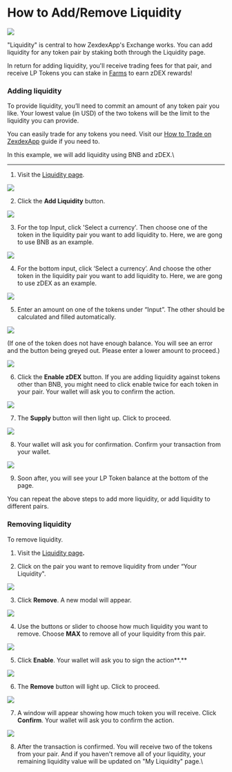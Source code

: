 # How to Add/Remove Liquidity

![](../../.gitbook/images/how-to-add-remove-liquidity-header.png)

"Liquidity" is central to how ZexdexApp's Exchange works. You can add liquidity for any token pair by staking both through the Liquidity page.

In return for adding liquidity, you'll receive trading fees for that pair, and receive LP Tokens you can stake in [Farms](https://zexdex.app/farms) to earn zDEX rewards!

### **Adding liquidity**

To provide liquidity, you’ll need to commit an amount of any token pair you like. Your lowest value (in USD) of the two tokens will be the limit to the liquidity you can provide.

You can easily trade for any tokens you need. Visit our [How to Trade on ZexdexApp](./trade-guide.md) guide if you need to.

In this example, we will add liquidity using BNB and zDEX.\

---

1. Visit the [Liquidity page](https://zexdex.app/pools).

![](../../.gitbook/images/Add_Remove_LP_01.png)

2. Click the **Add Liquidity** button.

![](../../.gitbook/images/Add_Remove_LP_02.png)

3. For the top Input, click 'Select a currency'. Then choose one of the token in the liquidity pair you want to add liquidity to. Here, we are gong to use BNB as an example.

![](../../.gitbook/images/Add_Remove_LP_03.png)

4. For the bottom input, click ‘Select a currency’. And choose the other token in the liquidity pair you want to add liquidity to. Here, we are gong to use zDEX as an example.

![](../../.gitbook/images/Add_Remove_LP_04.png)

5. Enter an amount on one of the tokens under “Input”. The other should be calculated and filled automatically.

![](../../.gitbook/images/Add_Remove_LP_05.png)

(If one of the token does not have enough balance. You will see an error and the button being greyed out. Please enter a lower amount to proceed.)

![](../../.gitbook/images/Add_Remove_LP_06.png)

6. Click the **Enable zDEX** button. If you are adding liquidity against tokens other than BNB, you might need to click enable twice for each token in your pair. Your wallet will ask you to confirm the action.

![](../../.gitbook/images/Add_Remove_LP_07.png)

7. The **Supply** button will then light up. Click to proceed.

![](../../.gitbook/images/Add_Remove_LP_08.png)

8. Your wallet will ask you for confirmation. Confirm your transaction from your wallet.

![](../../.gitbook/images/Add_Remove_LP_09.png)

9. Soon after, you will see your LP Token balance at the bottom of the page.

You can repeat the above steps to add more liquidity, or add liquidity to different pairs.

### **Removing liquidity**

To remove liquidity.

1. Visit the [Liquidity page](https://zexdex.app/pools)**.**

2. Click on the pair you want to remove liquidity from under “Your Liquidity".

![](../../.gitbook/images/Add_Remove_LP_10.png)

3. Click **Remove**. A new modal will appear.

![](../../.gitbook/images/Add_Remove_LP_11.png)

4. Use the buttons or slider to choose how much liquidity you want to remove. Choose **MAX** to remove all of your liquidity from this pair.

![](../../.gitbook/images/Add_Remove_LP_12.png)

5. Click **Enable**. Your wallet will ask you to sign the action**.**

![](../../.gitbook/images/Add_Remove_LP_13.png)

6. The **Remove** button will light up. Click to proceed.

![](../../.gitbook/images/Add_Remove_LP_14.png)

7. A window will appear showing how much token you will receive. Click **Confirm**. Your wallet will ask you to confirm the action.

![](<../../.gitbook/images/Add_Remove_LP_15 (1).png>)

8. After the transaction is confirmed. You will receive two of the tokens from your pair. And if you haven't remove all of your liquidity, your remaining liquidity value will be updated on "My Liquidity" page.\
